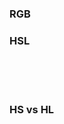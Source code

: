 ### RGB

<f-rotation-data>
<f-array-data slot-scope="rData" :length="6" :dimensions="2">
  <f-scene3 slot-scope="data">
  <f-group3
      :rotation="{ y: rData.values[1], x: rData.values[0],  z: rData.values[2] }"
      :scale="{x: 0.5,y: 0.5, z: 0.5}"
    >
  <f-group3 v-for="z in 6">
  <f-group3 v-for="(col, x) in data.value">
  <f-line3
    v-for="(value, y) in col"
    :stroke="rgb(scale(x,0,5,0,255),scale(y,0,5,0,255),scale(z,0,5,0,255))"
    :stroke-width="15"
    :key="x * y"
    :points="[{ x: 4 / 6 * x - 2, y: 4 / 6 * y - 2,  z: 4 / 6 * z - 2 },{ x: 4 / 6 * x - 2, y: 4 / 6 * y - 2, z: 4 / 6 * z - 2 }]"
  />
  </f-group3>
  </f-group3>
  </f-group3>
  </f-scene3>
</f-f-array-data>
</f-rotation-data>

### HSL

<f-rotation-data>
<f-array-data slot-scope="rData" :length="6" :dimensions="2">
  <f-scene3 slot-scope="data">
  <f-group3
      :rotation="{ y: rData.values[1], x: rData.values[0],  z: rData.values[2] }"
      :scale="{x: 0.5,y: 0.5, z: 0.5}"
    >
  <f-group3 v-for="z in 6">
  <f-group3 v-for="(col, x) in data.value">
  <f-line3
    v-for="(value, y) in col"
    :stroke="hsl(scale(x,0,5,0,360),scale(y,0,5,0,100),scale(z,0,5,0,80))"
    :stroke-width="15"
    :key="x * y"
    :points="[{ x: 4 / 6 * x - 2, y: 4 / 6 * y - 2,  z: 4 / 6 * z - 2 },{ x: 4 / 6 * x - 2, y: 4 / 6 * y - 2, z: 4 / 6 * z - 2 }]"
  />
  </f-group3>
  </f-group3>
  </f-group3>
  </f-scene3>
</f-array-data>
</f-rotation-data>

<br><br><br>

### HS vs HL

<f-array-data :length="25" :dimensions="2">
  <f-scene slot-scope="data">
  <f-group v-for="(col, x) in data.value">
  <f-box
    v-for="(value, y) in col"
    :key="x * y"
    :x="4 / 25 * x - 2"
    :y="4 / 25 * y - 2"
    :width="4 / 25"
    :height="4 / 25"
    :fill="hsl(
      scale(x,0,24,0,360),
      scale(y,0,24,0,100),
    50)"
    stroke="none"
  />
  </f-group>
  </f-scene>
</f-array-data>

<f-array-data :length="25" :dimensions="2">
  <f-scene slot-scope="data">
  <f-group v-for="(col, x) in data.value">
  <f-box
    v-for="(value, y) in col"
    :key="x * y"
    :x="4 / 25 * x - 2"
    :y="4 / 25 * y - 2"
    :width="4 / 25"
    :height="4 / 25"
    :fill="hsl(
      scale(x,0,24,0,360),
      100,
      scale(y,0,24,0,100),
    50  )"
    stroke="none"
  />
  </f-group>
  </f-scene>
</f-array-data>